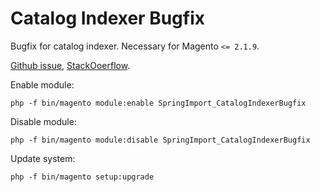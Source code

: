 # Catalog Indexer Bugfix
Bugfix for catalog indexer. Necessary for Magento `<= 2.1.9`.

[Github issue](https://github.com/magento/magento2/issues/8018), [StackOoerflow](https://magento.stackexchange.com/questions/157797/magento-2-how-to-override-abstract-class-for-product-category-indexing-issue).

Enable module:
```
php -f bin/magento module:enable SpringImport_CatalogIndexerBugfix
```

Disable module:
```
php -f bin/magento module:disable SpringImport_CatalogIndexerBugfix
```

Update system:
```
php -f bin/magento setup:upgrade
```
